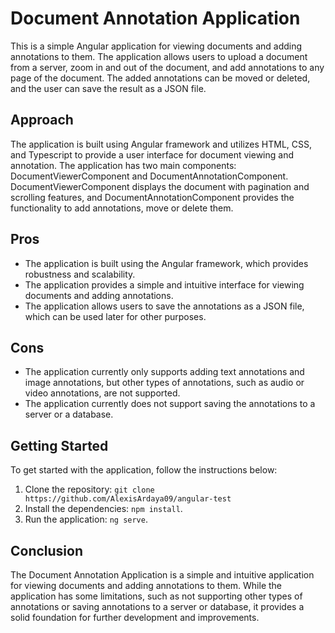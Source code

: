 Document Annotation Application
===============================

This is a simple Angular application for viewing documents and adding annotations to them. The application allows users to upload a document from a server, zoom in and out of the document, and add annotations to any page of the document. The added annotations can be moved or deleted, and the user can save the result as a JSON file.

## Approach

The application is built using Angular framework and utilizes HTML, CSS, and Typescript to provide a user interface for document viewing and annotation. The application has two main components: DocumentViewerComponent and DocumentAnnotationComponent. DocumentViewerComponent displays the document with pagination and scrolling features, and DocumentAnnotationComponent provides the functionality to add annotations, move or delete them.

## Pros

- The application is built using the Angular framework, which provides robustness and scalability.
- The application provides a simple and intuitive interface for viewing documents and adding annotations.
- The application allows users to save the annotations as a JSON file, which can be used later for other purposes.
## Cons

- The application currently only supports adding text annotations and image annotations, but other types of annotations, such as audio or video annotations, are not supported.
- The application currently does not support saving the annotations to a server or a database.

## Getting Started

To get started with the application, follow the instructions below:

1.  Clone the repository: `git clone https://github.com/AlexisArdaya09/angular-test`
2.  Install the dependencies: `npm install`.
3.  Run the application: `ng serve`.
## Conclusion

The Document Annotation Application is a simple and intuitive application for viewing documents and adding annotations to them. While the application has some limitations, such as not supporting other types of annotations or saving annotations to a server or database, it provides a solid foundation for further development and improvements.